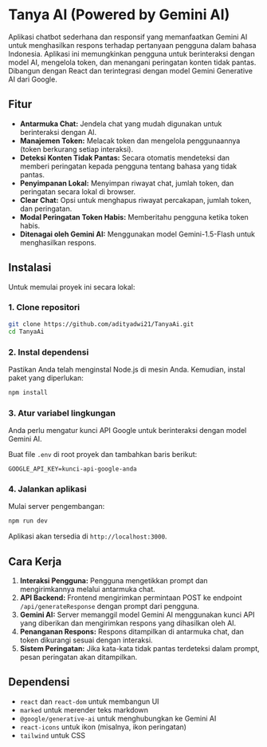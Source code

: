 # Tanya AI (Powered by Gemini AI)

Aplikasi chatbot sederhana dan responsif yang memanfaatkan Gemini AI untuk menghasilkan respons terhadap pertanyaan pengguna dalam bahasa Indonesia. Aplikasi ini memungkinkan pengguna untuk berinteraksi dengan model AI, mengelola token, dan menangani peringatan konten tidak pantas. Dibangun dengan React dan terintegrasi dengan model Gemini Generative AI dari Google.

## Fitur

- **Antarmuka Chat:** Jendela chat yang mudah digunakan untuk berinteraksi dengan AI.
- **Manajemen Token:** Melacak token dan mengelola penggunaannya (token berkurang setiap interaksi).
- **Deteksi Konten Tidak Pantas:** Secara otomatis mendeteksi dan memberi peringatan kepada pengguna tentang bahasa yang tidak pantas.
- **Penyimpanan Lokal:** Menyimpan riwayat chat, jumlah token, dan peringatan secara lokal di browser.
- **Clear Chat:** Opsi untuk menghapus riwayat percakapan, jumlah token, dan peringatan.
- **Modal Peringatan Token Habis:** Memberitahu pengguna ketika token habis.
- **Ditenagai oleh Gemini AI:** Menggunakan model Gemini-1.5-Flash untuk menghasilkan respons.

## Instalasi

Untuk memulai proyek ini secara lokal:

### 1. Clone repositori
```bash
git clone https://github.com/adityadwi21/TanyaAi.git
cd TanyaAi
```

### 2. Instal dependensi
Pastikan Anda telah menginstal Node.js di mesin Anda. Kemudian, instal paket yang diperlukan:

```bash
npm install
```

### 3. Atur variabel lingkungan
Anda perlu mengatur kunci API Google untuk berinteraksi dengan model Gemini AI.

Buat file `.env` di root proyek dan tambahkan baris berikut:

```
GOOGLE_API_KEY=kunci-api-google-anda
```

### 4. Jalankan aplikasi
Mulai server pengembangan:

```bash
npm run dev
```

Aplikasi akan tersedia di `http://localhost:3000`.

## Cara Kerja

1. **Interaksi Pengguna:** Pengguna mengetikkan prompt dan mengirimkannya melalui antarmuka chat.
2. **API Backend:** Frontend mengirimkan permintaan POST ke endpoint `/api/generateResponse` dengan prompt dari pengguna.
3. **Gemini AI:** Server memanggil model Gemini AI menggunakan kunci API yang diberikan dan mengirimkan respons yang dihasilkan oleh AI.
4. **Penanganan Respons:** Respons ditampilkan di antarmuka chat, dan token dikurangi sesuai dengan interaksi.
5. **Sistem Peringatan:** Jika kata-kata tidak pantas terdeteksi dalam prompt, pesan peringatan akan ditampilkan.

## Dependensi

- `react` dan `react-dom` untuk membangun UI
- `marked` untuk merender teks markdown
- `@google/generative-ai` untuk menghubungkan ke Gemini AI
- `react-icons` untuk ikon (misalnya, ikon peringatan)
- `tailwind` untuk CSS
